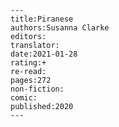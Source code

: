 
    ---
    title:Piranese
    authors:Susanna Clarke
    editors:
    translator:
    date:2021-01-28
    rating:+
    re-read:
    pages:272
    non-fiction:
    comic:
    published:2020
    ---

    